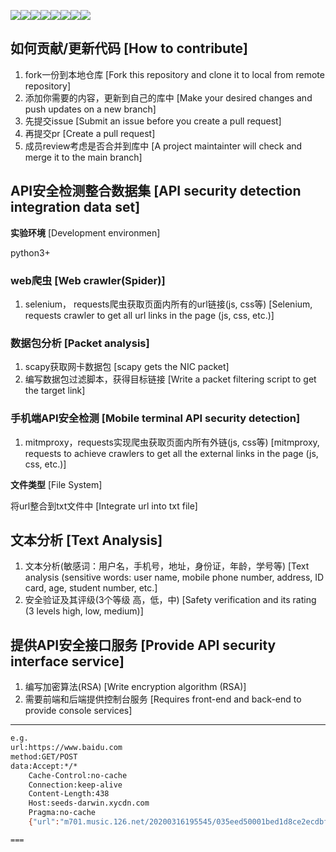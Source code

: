 
[![](https://sourcerer.io/fame/Sierra007117/HUCTF/2020-Works-ApiSecurity/images/0)](https://sourcerer.io/fame/Sierra007117/HUCTF/2020-Works-ApiSecurity/links/0)[![](https://sourcerer.io/fame/Sierra007117/HUCTF/2020-Works-ApiSecurity/images/1)](https://sourcerer.io/fame/Sierra007117/HUCTF/2020-Works-ApiSecurity/links/1)[![](https://sourcerer.io/fame/Sierra007117/HUCTF/2020-Works-ApiSecurity/images/2)](https://sourcerer.io/fame/Sierra007117/HUCTF/2020-Works-ApiSecurity/links/2)[![](https://sourcerer.io/fame/Sierra007117/HUCTF/2020-Works-ApiSecurity/images/3)](https://sourcerer.io/fame/Sierra007117/HUCTF/2020-Works-ApiSecurity/links/3)[![](https://sourcerer.io/fame/Sierra007117/HUCTF/2020-Works-ApiSecurity/images/4)](https://sourcerer.io/fame/Sierra007117/HUCTF/2020-Works-ApiSecurity/links/4)[![](https://sourcerer.io/fame/Sierra007117/HUCTF/2020-Works-ApiSecurity/images/5)](https://sourcerer.io/fame/Sierra007117/HUCTF/2020-Works-ApiSecurity/links/5)[![](https://sourcerer.io/fame/Sierra007117/HUCTF/2020-Works-ApiSecurity/images/6)](https://sourcerer.io/fame/Sierra007117/HUCTF/2020-Works-ApiSecurity/links/6)[![](https://sourcerer.io/fame/Sierra007117/HUCTF/2020-Works-ApiSecurity/images/7)](https://sourcerer.io/fame/Sierra007117/HUCTF/2020-Works-ApiSecurity/links/7)

## 如何贡献/更新代码 [How to contribute]

1. fork一份到本地仓库 [Fork this repository and clone it to local from remote repository]
2. 添加你需要的内容，更新到自己的库中 [Make your desired changes and push updates on a new branch]
3. 先提交issue [Submit an issue before you create a pull request]
4. 再提交pr [Create a pull request]
5. 成员review考虑是否合并到库中 [A project maintainter will check and merge it to the main branch]

## API安全检测整合数据集 [API security detection integration data set]

**实验环境** [Development environmen]

python3+

### web爬虫 [Web crawler(Spider)]

1. selenium， requests爬虫获取页面内所有的url链接(js, css等) [Selenium, requests crawler to get all url links in the page (js, css, etc.)]



### 数据包分析 [Packet analysis]

1. scapy获取网卡数据包 [scapy gets the NIC packet]
2. 编写数据包过滤脚本，获得目标链接 [Write a packet filtering script to get the target link]



### 手机端API安全检测 [Mobile terminal API security detection]

1. mitmproxy，requests实现爬虫获取页面内所有外链(js, css等) [mitmproxy, requests to achieve crawlers to get all the external links in the page (js, css, etc.)]



**文件类型** [File System]

将url整合到txt文件中 [Integrate url into txt file]

## 文本分析 [Text Analysis]

1. 文本分析(敏感词：用户名，手机号，地址，身份证，年龄，学号等) [Text analysis (sensitive words: user name, mobile phone number, address, ID card, age, student number, etc.]
2. 安全验证及其评级(3个等级 高，低，中) [Safety verification and its rating (3 levels high, low, medium)]



## 提供API安全接口服务 [Provide API security interface service]

1. 编写加密算法(RSA) [Write encryption algorithm (RSA)]
2. 需要前端和后端提供控制台服务 [Requires front-end and back-end to provide console services]











-----------------------
```bash
e.g.
url:https://www.baidu.com
method:GET/POST
data:Accept:*/*
	Cache-Control:no-cache
	Connection:keep-alive
	Content-Length:438
	Host:seeds-darwin.xycdn.com
	Pragma:no-cache
	{"url":"m701.music.126.net/20200316195545/035eed50001bed1d8ce2ecdbf5d161f9/jdyyaac/015a/510e/0f0b/600184ef5cfd9ca30f398a27dbbfefb2.m4a","surl":"https://m701.music.126.net/20200316195545/035eed50001bed1d8ce2ecdbf5d161f9/jdyyaac/015a/510e/0f0b/600184ef5cfd9ca30f398a27dbbfefb2.m4a?xyop=2","sid":"9eec9f81d374fceeb66826135a2af3b64e2e185e66cfaf2b6cee90b465e34395","fs":4245477,"ofs":424576,"nt":0,"type":"sdk","ver":"1.5.99","peer_status":[]}

===
```

